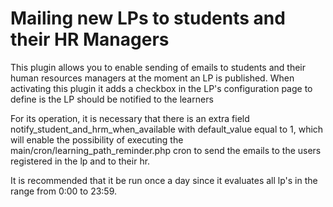 Mailing new LPs to students and their HR Managers
======

This plugin allows you to enable sending of emails to students and their human resources managers at the moment an
LP is published.
When activating this plugin it adds a checkbox in the LP's configuration page to define is the LP should be notified to the learners

For its operation, it is necessary that there is an extra field notify_student_and_hrm_when_available with default_value
equal to 1, which will enable the possibility of executing the main/cron/learning_path_reminder.php cron to send
the emails to the users registered in the lp and to their hr.

It is recommended that it be run once a day since it evaluates all lp's in the range from 0:00 to 23:59.
